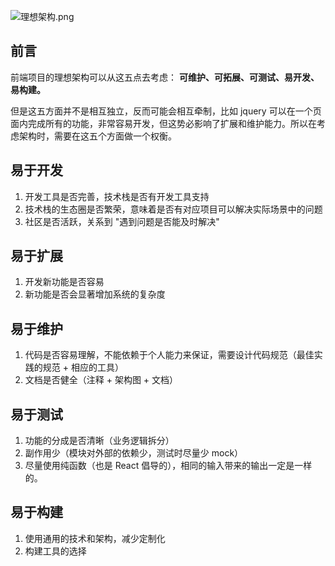 ![理想架构.png](https://p3-juejin.byteimg.com/tos-cn-i-k3u1fbpfcp/7eab4a41d91c4fb08ab0bd4afa3e8715~tplv-k3u1fbpfcp-watermark.image)

## 前言

前端项目的理想架构可以从这五点去考虑： **可维护、可拓展、可测试、易开发、易构建。**

但是这五方面并不是相互独立，反而可能会相互牵制，比如 jquery 可以在一个页面内完成所有的功能，非常容易开发，但这势必影响了扩展和维护能力。所以在考虑架构时，需要在这五个方面做一个权衡。

## 易于开发

1. 开发工具是否完善，技术栈是否有开发工具支持
2. 技术栈的生态圈是否繁荣，意味着是否有对应项目可以解决实际场景中的问题
3. 社区是否活跃，关系到 "遇到问题是否能及时解决"

## 易于扩展

1. 开发新功能是否容易
2. 新功能是否会显著增加系统的复杂度

## 易于维护

1. 代码是否容易理解，不能依赖于个人能力来保证，需要设计代码规范（最佳实践的规范 + 相应的工具）
2. 文档是否健全（注释 + 架构图 + 文档）

## 易于测试

1. 功能的分成是否清晰（业务逻辑拆分）
2. 副作用少（模块对外部的依赖少，测试时尽量少 mock）
3. 尽量使用纯函数（也是 React 倡导的），相同的输入带来的输出一定是一样的。

## 易于构建

1. 使用通用的技术和架构，减少定制化
2. 构建工具的选择

